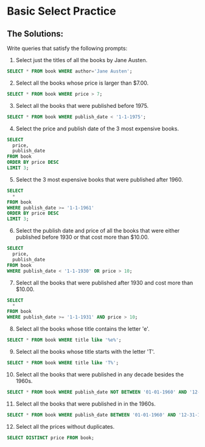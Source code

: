 # Basic Select Practice

## The Solutions:

Write queries that satisfy the following prompts:

1. Select just the titles of all the books by Jane Austen.

```sql
SELECT * FROM book WHERE author='Jane Austen';
```

2. Select all the books whose price is larger than $7.00.

```sql
SELECT * FROM book WHERE price > 7;
```

3. Select all the books that were published before 1975.

```sql
SELECT * FROM book WHERE publish_date < '1-1-1975';
```

4. Select the price and publish date of the 3 most expensive books.

```sql
SELECT 
  price,
  publish_date 
FROM book 
ORDER BY price DESC 
LIMIT 3;
```

5. Select the 3 most expensive books that were published after 1960.

```sql
SELECT 
  *
FROM book 
WHERE publish_date >= '1-1-1961'
ORDER BY price DESC
LIMIT 3;
```

6. Select the publish date and price of all the books that were either published before 1930 or that cost more than $10.00.

```sql
SELECT
  price,
  publish_date
FROM book
WHERE publish_date < '1-1-1930' OR price > 10;
```

7. Select all the books that were published after 1930 and cost more than $10.00.

```sql
SELECT
  *
FROM book
WHERE publish_date >= '1-1-1931' AND price > 10;
```

8. Select all the books whose title contains the letter 'e'.

```sql
SELECT * FROM book WHERE title like '%e%';
```

9. Select all the books whose title starts with the letter 'T'.

```sql
SELECT * FROM book WHERE title like 'T%';
```

10. Select all the books that were published in any decade besides the 1960s.

```sql
SELECT * FROM book WHERE publish_date NOT BETWEEN '01-01-1960' AND '12-31-1969';
```

11. Select all the books that were published in in the 1960s.

```sql
SELECT * FROM book WHERE publish_date BETWEEN '01-01-1960' AND '12-31-1969';
```

12. Select all the prices without duplicates.

```sql
SELECT DISTINCT price FROM book;
```
